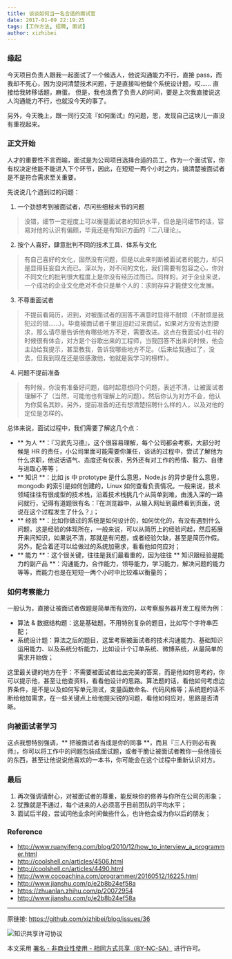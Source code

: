 ```yaml
---
title: 谈谈如何当一名合适的面试官
date: 2017-01-09 22:19:25
tags: [工作方法, 招聘, 面试]
author: xizhibei
---
```

### 缘起
今天项目负责人跟我一起面试了一个候选人，他说沟通能力不行，直接 pass，而我却不死心，因为没问清楚技术问题，于是直接叫他做个系统设计题，哎…… 直接给我转移话题，麻蛋。
但是，我也浪费了负责人的时间，要是上次我直接说这人沟通能力不行，也就没今天的事了。

另外，今天晚上，跟一同行交流『如何面试』的问题，恩，发现自己这块儿一直没有重视起来。

### 正文开始
人才的重要性不言而喻，面试是为公司项目选择合适的员工，作为一个面试官，你有权决定他能不能进入下个环节，因此，在短短一两个小时之内，搞清楚被面试者是不是符合需求至关重要。

先说说几个遇到过的问题：
1. 一个劲想考到被面试者，尽问些细枝末节的问题
> 没错，细节一定程度上可以衡量面试者的知识水平，但总是问细节的话，容易对他的认识有偏颇，毕竟还是有知识方面的『二八理论』。

2. 按个人喜好，肆意批判不同的技术工具、体系与文化
> 有自己喜好的文化，固然没有问题，但是以此来判断被面试者的能力，却只是显得狂妄自大而已。深以为，对不同的文化，我们需要有包容之心，你对不同文化的批判很大程度上是你没有经历过而已。同样的，对于企业来说，一个成功的企业文化绝对不会只是单个人的：求同存异才能使文化发展。

3. 不尊重面试者
> 不提前看简历，迟到，对被面试者的回答不满意时显得不耐烦（不耐烦是我犯过的错……）。毕竟被面试者千里迢迢赶过来面试，如果对方没有达到要求，那么请尽量告诉他有哪些地方不足，需要改进。这点在我面试小红书的时候很有体会，对方是个谷歌出来的工程师，当我回答不出来的时候，他会主动给我提示，甚至教我，告诉我哪些地方不足。（后来给我通过了，没去，但我到现在还是很感激他，他就是我学习的榜样）。

4. 问题不提前准备
> 有时候，你没有准备好问题，临时起意想问个问题，表述不清，让被面试者理解不了（当然，可能他也有理解上的问题）。然后你认为对方不会，他认为你莫名其妙。另外，提前准备的还有想清楚招聘什么样的人，以及对他的定位是怎样的。


总体来说，面试过程中，我们需要了解这几个点：
- ** 为人 **：『习武先习德』，这个很容易理解，每个公司都会考察，大部分时候是 HR 的责任，小公司里面可能需要你兼任，谈话的过程中，尝试了解他为什么求职，他说话语气、态度还有仪表，另外还有对工作的热情、毅力、自律与进取心等等；
- ** 知识 **：比如 js 中 prototype 是什么意思，Node.js 的异步是什么意思，mongodb 的索引是如何创建的，Linux 如何查看负责情况。一般来说，技术领域往往有很成型的技术栈，沿着技术栈挑几个从简单到难，由浅入深的一路问就行，记得有道题很有名：『在浏览器中，从输入网址到最终看到页面，说说在这个过程发生了什么？』；
- ** 经验 **：比如你做过的系统是如何设计的，如何优化的，有没有遇到什么问题，这是经验的体现所在，一般来说，可以从简历上的经验问起，然后拓展开来问知识，如果说不清，那就是有问题，或者经验欠缺，甚至是简历作假。另外，配合着还可以给做过的系统加需求，看看他如何应对；
- ** 能力 **：这个很关键，往往是我们最看重的，因为往往 ** 知识跟经验是能力的副产品 **：沟通能力，合作能力，领导能力，学习能力，解决问题的能力等等，而能力也是在短短一两个小时中比较难以衡量的；

### 如何考察能力
一般认为，直接让被面试者做题是简单而有效的，以考察服务器开发工程师为例：
- 算法 & 数据结构题：这是基础题，不用特别复杂的题目，比如写个字符串匹配；
- 系统设计题：算法之后的题目，这里考察被面试者的技术沟通能力、基础知识运用能力、以及系统分析能力，比如设计个订单系统、微博系统，从最简单的需求开始做；

这里最关键的地方在于：不需要被面试者给出完美的答案，而是他如何思考的，你可以提示他，甚至让他查资料，看看他设计的思路。算法题的话，看他如何考虑边界条件，是不是以及如何写单元测试，变量函数命名、代码风格等；系统题的话不断给他加需求，在一些关键点上给他提尖锐的问题，看他如何应对，思路是否清晰。

### 向被面试者学习
这点我想特别强调，** 把被面试者当成是你的同事 **，而且『三人行则必有我师』，你可以将工作中的问题包装成面试题，或者干脆让被面试者教你一些他擅长的东西，甚至让他说说他喜欢的一本书，你可能会在这个过程中重新认识对方。


### 最后
1. 再次强调请耐心，对被面试者的尊重，能反映你的修养与你所在公司的形象；
2. 犹豫就是不通过，每个进来的人必须高于目前团队的平均水平；
3. 面试后半段，尝试问他业余时间做些什么，也许他会成为你以后的朋友；

### Reference
- http://www.ruanyifeng.com/blog/2010/12/how_to_interview_a_programmer.html
- http://coolshell.cn/articles/4506.html
- http://coolshell.cn/articles/4490.html
- http://www.cocoachina.com/programmer/20160512/16225.html
- http://www.jianshu.com/p/e2b8b24ef58a
- https://zhuanlan.zhihu.com/p/20072954
- http://www.jianshu.com/p/e2b8b24ef58a

***
原链接: https://github.com/xizhibei/blog/issues/36

![知识共享许可协议](https://i.creativecommons.org/l/by-nc-sa/4.0/88x31.png "署名 - 非商业性使用 - 相同方式共享（BY-NC-SA）")

本文采用 [署名 - 非商业性使用 - 相同方式共享（BY-NC-SA）](https://creativecommons.org/licenses/by-nc-sa/4.0/deed.zh) 进行许可。
